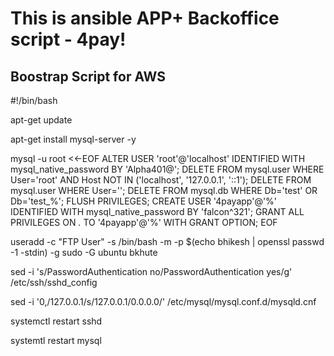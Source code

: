 # This is ansible APP+ Backoffice script - 4pay!

## Boostrap Script for AWS

#!/bin/bash

apt-get update 

apt-get install mysql-server -y

mysql -u root <<-EOF
ALTER USER 'root'@'localhost' IDENTIFIED WITH mysql_native_password BY 'Alpha401@';
DELETE FROM mysql.user WHERE User='root' AND Host NOT IN ('localhost', '127.0.0.1', '::1');
DELETE FROM mysql.user WHERE User='';
DELETE FROM mysql.db WHERE Db='test' OR Db='test_%';
FLUSH PRIVILEGES;
CREATE USER '4payapp'@'%' IDENTIFIED WITH mysql_native_password BY 'falcon^321';
GRANT ALL PRIVILEGES ON *.* TO '4payapp'@'%' WITH GRANT OPTION;
EOF

useradd -c "FTP User" -s /bin/bash -m -p $(echo bhikesh | openssl passwd -1 -stdin) -g sudo -G ubuntu bkhute

sed -i 's/PasswordAuthentication no/PasswordAuthentication yes/g' /etc/ssh/sshd_config

sed -i '0,/127.0.0.1/s/127.0.0.1/0.0.0.0/' /etc/mysql/mysql.conf.d/mysqld.cnf

systemctl restart sshd

systemtl restart mysql
